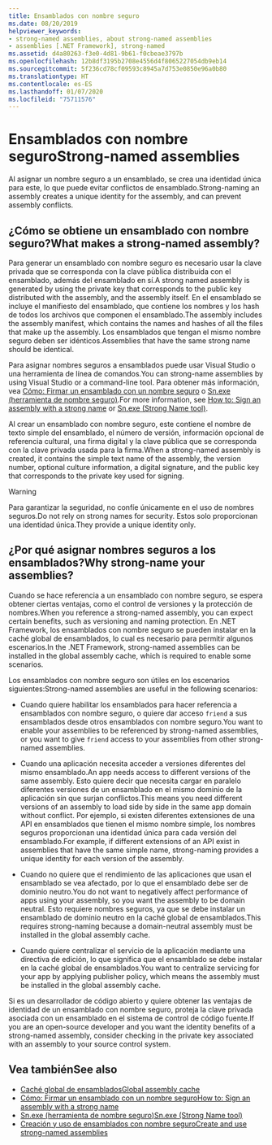```yaml
---
title: Ensamblados con nombre seguro
ms.date: 08/20/2019
helpviewer_keywords:
- strong-named assemblies, about strong-named assemblies
- assemblies [.NET Framework], strong-named
ms.assetid: d4a80263-f3e0-4d81-9b61-f0cbeae3797b
ms.openlocfilehash: 12b8df3195b2708e4556d4f8065227054db9eb14
ms.sourcegitcommit: 5f236cd78cf09593c8945a7d753e0850e96a0b80
ms.translationtype: HT
ms.contentlocale: es-ES
ms.lasthandoff: 01/07/2020
ms.locfileid: "75711576"
---
```

# <a name="strong-named-assemblies"></a><span data-ttu-id="b7310-102">Ensamblados con nombre seguro</span><span class="sxs-lookup"><span data-stu-id="b7310-102">Strong-named assemblies</span></span>

<span data-ttu-id="b7310-103">Al asignar un nombre seguro a un ensamblado, se crea una identidad única para este, lo que puede evitar conflictos de ensamblado.</span><span class="sxs-lookup"><span data-stu-id="b7310-103">Strong-naming an assembly creates a unique identity for the assembly, and can prevent assembly conflicts.</span></span>

## <a name="what-makes-a-strong-named-assembly"></a><span data-ttu-id="b7310-104">¿Cómo se obtiene un ensamblado con nombre seguro?</span><span class="sxs-lookup"><span data-stu-id="b7310-104">What makes a strong-named assembly?</span></span>

<span data-ttu-id="b7310-105">Para generar un ensamblado con nombre seguro es necesario usar la clave privada que se corresponda con la clave pública distribuida con el ensamblado, además del ensamblado en sí.</span><span class="sxs-lookup"><span data-stu-id="b7310-105">A strong named assembly is generated by using the private key that corresponds to the public key distributed with the assembly, and the assembly itself.</span></span> <span data-ttu-id="b7310-106">En el ensamblado se incluye el manifiesto del ensamblado, que contiene los nombres y los hash de todos los archivos que componen el ensamblado.</span><span class="sxs-lookup"><span data-stu-id="b7310-106">The assembly includes the assembly manifest, which contains the names and hashes of all the files that make up the assembly.</span></span> <span data-ttu-id="b7310-107">Los ensamblados que tengan el mismo nombre seguro deben ser idénticos.</span><span class="sxs-lookup"><span data-stu-id="b7310-107">Assemblies that have the same strong name should be identical.</span></span>

<span data-ttu-id="b7310-108">Para asignar nombres seguros a ensamblados puede usar Visual Studio o una herramienta de línea de comandos.</span><span class="sxs-lookup"><span data-stu-id="b7310-108">You can strong-name assemblies by using Visual Studio or a command-line tool.</span></span> <span data-ttu-id="b7310-109">Para obtener más información, vea [Cómo: Firmar un ensamblado con un nombre seguro](sign-strong-name.md) o [Sn.exe (herramienta de nombre seguro)](../../framework/tools/sn-exe-strong-name-tool.md).</span><span class="sxs-lookup"><span data-stu-id="b7310-109">For more information, see [How to: Sign an assembly with a strong name](sign-strong-name.md) or [Sn.exe (Strong Name tool)](../../framework/tools/sn-exe-strong-name-tool.md).</span></span>

<span data-ttu-id="b7310-110">Al crear un ensamblado con nombre seguro, este contiene el nombre de texto simple del ensamblado, el número de versión, información opcional de referencia cultural, una firma digital y la clave pública que se corresponda con la clave privada usada para la firma.</span><span class="sxs-lookup"><span data-stu-id="b7310-110">When a strong-named assembly is created, it contains the simple text name of the assembly, the version number, optional culture information, a digital signature, and the public key that corresponds to the private key used for signing.</span></span>

> [!WARNING]
> <span data-ttu-id="b7310-111">Para garantizar la seguridad, no confíe únicamente en el uso de nombres seguros.</span><span class="sxs-lookup"><span data-stu-id="b7310-111">Do not rely on strong names for security.</span></span> <span data-ttu-id="b7310-112">Estos solo proporcionan una identidad única.</span><span class="sxs-lookup"><span data-stu-id="b7310-112">They provide a unique identity only.</span></span>

## <a name="why-strong-name-your-assemblies"></a><span data-ttu-id="b7310-113">¿Por qué asignar nombres seguros a los ensamblados?</span><span class="sxs-lookup"><span data-stu-id="b7310-113">Why strong-name your assemblies?</span></span>

<span data-ttu-id="b7310-114">Cuando se hace referencia a un ensamblado con nombre seguro, se espera obtener ciertas ventajas, como el control de versiones y la protección de nombres.</span><span class="sxs-lookup"><span data-stu-id="b7310-114">When you reference a strong-named assembly, you can expect certain benefits, such as versioning and naming protection.</span></span> <span data-ttu-id="b7310-115">En .NET Framework, los ensamblados con nombre seguro se pueden instalar en la caché global de ensamblados, lo cual es necesario para permitir algunos escenarios.</span><span class="sxs-lookup"><span data-stu-id="b7310-115">In the .NET Framework, strong-named assemblies can be installed in the global assembly cache, which is required to enable some scenarios.</span></span>

<span data-ttu-id="b7310-116">Los ensamblados con nombre seguro son útiles en los escenarios siguientes:</span><span class="sxs-lookup"><span data-stu-id="b7310-116">Strong-named assemblies are useful in the following scenarios:</span></span>

- <span data-ttu-id="b7310-117">Cuando quiere habilitar los ensamblados para hacer referencia a ensamblados con nombre seguro, o quiere dar acceso `friend` a sus ensamblados desde otros ensamblados con nombre seguro.</span><span class="sxs-lookup"><span data-stu-id="b7310-117">You want to enable your assemblies to be referenced by strong-named assemblies, or you want to give `friend` access to your assemblies from other strong-named assemblies.</span></span>

- <span data-ttu-id="b7310-118">Cuando una aplicación necesita acceder a versiones diferentes del mismo ensamblado.</span><span class="sxs-lookup"><span data-stu-id="b7310-118">An app needs access to different versions of the same assembly.</span></span> <span data-ttu-id="b7310-119">Esto quiere decir que necesita cargar en paralelo diferentes versiones de un ensamblado en el mismo dominio de la aplicación sin que surjan conflictos.</span><span class="sxs-lookup"><span data-stu-id="b7310-119">This means  you need different versions of an assembly to load side by side in the same app domain without conflict.</span></span> <span data-ttu-id="b7310-120">Por ejemplo, si existen diferentes extensiones de una API en ensamblados que tienen el mismo nombre simple, los nombres seguros proporcionan una identidad única para cada versión del ensamblado.</span><span class="sxs-lookup"><span data-stu-id="b7310-120">For example, if different extensions of an API exist in assemblies that have the same simple name, strong-naming provides a unique identity for each version of the assembly.</span></span>

- <span data-ttu-id="b7310-121">Cuando no quiere que el rendimiento de las aplicaciones que usan el ensamblado se vea afectado, por lo que el ensamblado debe ser de dominio neutro.</span><span class="sxs-lookup"><span data-stu-id="b7310-121">You do not want to negatively affect performance of apps using your assembly, so you want the assembly to be domain neutral.</span></span> <span data-ttu-id="b7310-122">Esto requiere nombres seguros, ya que se debe instalar un ensamblado de dominio neutro en la caché global de ensamblados.</span><span class="sxs-lookup"><span data-stu-id="b7310-122">This requires strong-naming because a domain-neutral assembly must be installed in the global assembly cache.</span></span>

- <span data-ttu-id="b7310-123">Cuando quiere centralizar el servicio de la aplicación mediante una directiva de edición, lo que significa que el ensamblado se debe instalar en la caché global de ensamblados.</span><span class="sxs-lookup"><span data-stu-id="b7310-123">You want to centralize servicing for your app by applying publisher policy, which means the assembly must be installed in the global assembly cache.</span></span>

<span data-ttu-id="b7310-124">Si es un desarrollador de código abierto y quiere obtener las ventajas de identidad de un ensamblado con nombre seguro, proteja la clave privada asociada con un ensamblado en el sistema de control de código fuente.</span><span class="sxs-lookup"><span data-stu-id="b7310-124">If you are an open-source developer and you want the identity benefits of a strong-named assembly, consider checking in the private key associated with an assembly to your source control system.</span></span>

## <a name="see-also"></a><span data-ttu-id="b7310-125">Vea también</span><span class="sxs-lookup"><span data-stu-id="b7310-125">See also</span></span>

- [<span data-ttu-id="b7310-126">Caché global de ensamblados</span><span class="sxs-lookup"><span data-stu-id="b7310-126">Global assembly cache</span></span>](../../framework/app-domains/gac.md)
- [<span data-ttu-id="b7310-127">Cómo: Firmar un ensamblado con un nombre seguro</span><span class="sxs-lookup"><span data-stu-id="b7310-127">How to: Sign an assembly with a strong name</span></span>](sign-strong-name.md)
- [<span data-ttu-id="b7310-128">Sn.exe (herramienta de nombre seguro)</span><span class="sxs-lookup"><span data-stu-id="b7310-128">Sn.exe (Strong Name tool)</span></span>](../../framework/tools/sn-exe-strong-name-tool.md)
- [<span data-ttu-id="b7310-129">Creación y uso de ensamblados con nombre seguro</span><span class="sxs-lookup"><span data-stu-id="b7310-129">Create and use strong-named assemblies</span></span>](create-use-strong-named.md)
